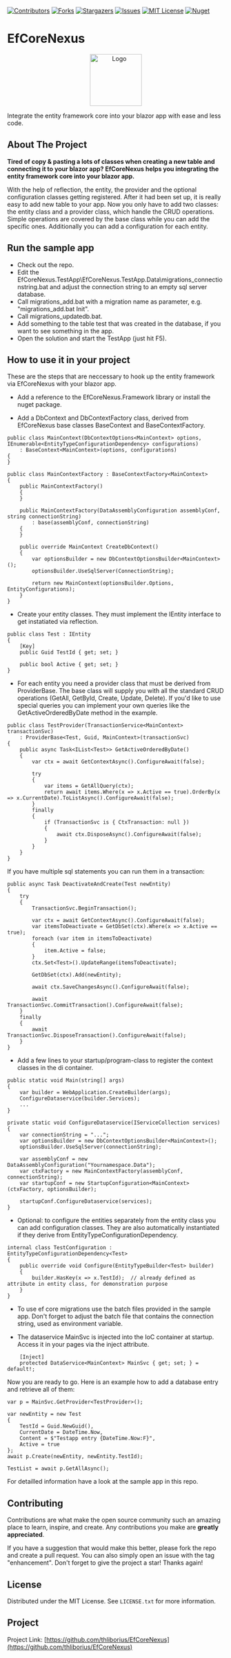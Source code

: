 <!-- PROJECT SHIELDS -->
<!--
*** I'm using markdown "reference style" links for readability.
*** Reference links are enclosed in brackets [ ] instead of parentheses ( ).
*** See the bottom of this document for the declaration of the reference variables
*** for contributors-url, forks-url, etc. This is an optional, concise syntax you may use.
*** https://www.markdownguide.org/basic-syntax/#reference-style-links
-->
[![Contributors][contributors-shield]][contributors-url]
[![Forks][forks-shield]][forks-url]
[![Stargazers][stars-shield]][stars-url]
[![Issues][issues-shield]][issues-url]
[![MIT License][license-shield]][license-url]
[![Nuget][nuget-shield]][nuget-url]

# EfCoreNexus

<div align="center">
  <a href="https://github.com/thliborius/EfCoreNexus">
    <img src="logo.png" alt="Logo" width="120" height="120">
  </a>
</div>

Integrate the entity framework core into your blazor app with ease and less code.


## About The Project

**Tired of copy & pasting a lots of classes when creating a new table and connecting it to your blazor app? EfCoreNexus helps you integrating the entity framework core into your blazor app.**

With the help of reflection, the entity, the provider and the optional configuration classes getting registered. After it had been set up, it is really easy to add new table to your app. Now you only have to add two classes: the entity class and a provider class, which handle the CRUD operations. Simple operations are covered by the base class while you can add the specific ones. Additionally you can add a configuration for each entity.


## Run the sample app

- Check out the repo.
- Edit the EfCoreNexus.TestApp\EfCoreNexus.TestApp.Data\migrations_connectionstring.bat and adjust the connection string to an empty sql server database.
- Call migrations_add.bat with a migration name as parameter, e.g. "migrations_add.bat Init".
- Call migrations_updatedb.bat.
- Add something to the table test that was created in the database, if you want to see something in the app.
- Open the solution and start the TestApp (just hit F5).

## How to use it in your project

These are the steps that are neccessary to hook up the entity framework via EfCoreNexus with your blazor app.

 - Add a reference to the EfCoreNexus.Framework library or install the nuget package.

- Add a DbContext and DbContextFactory class, derived from EfCoreNexus base classes BaseContext and BaseContextFactory.
```
public class MainContext(DbContextOptions<MainContext> options, IEnumerable<EntityTypeConfigurationDependency> configurations) 
	: BaseContext<MainContext>(options, configurations)
{
}
```
```
public class MainContextFactory : BaseContextFactory<MainContext>
{
    public MainContextFactory()
    {    
    }

    public MainContextFactory(DataAssemblyConfiguration assemblyConf, string connectionString)
        : base(assemblyConf, connectionString)
    {
    }

    public override MainContext CreateDbContext()
    {
        var optionsBuilder = new DbContextOptionsBuilder<MainContext>();
        optionsBuilder.UseSqlServer(ConnectionString);

        return new MainContext(optionsBuilder.Options, EntityConfigurations);
    }
}
```
- Create your entity classes. They must implement the IEntity interface to get instatiated via reflection. 
```
public class Test : IEntity
{
    [Key]
    public Guid TestId { get; set; }

    public bool Active { get; set; }
}
```

- For each entity you need a provider class that must be derived from ProviderBase. The base class will supply you with all the standard CRUD operations (GetAll, GetById, Create, Update, Delete). If you'd like to use special queries you can implement your own queries like the GetActiveOrderedByDate method in the example.

```
public class TestProvider(TransactionService<MainContext> transactionSvc) 
	: ProviderBase<Test, Guid, MainContext>(transactionSvc)
{
    public async Task<IList<Test>> GetActiveOrderedByDate()
    {
        var ctx = await GetContextAsync().ConfigureAwait(false);

        try
        {
            var items = GetAllQuery(ctx);
            return await items.Where(x => x.Active == true).OrderBy(x => x.CurrentDate).ToListAsync().ConfigureAwait(false);
        }
        finally
        {
            if (TransactionSvc is { CtxTransaction: null })
            {
                await ctx.DisposeAsync().ConfigureAwait(false);
            }
        }
    }
}
```
If you have multiple sql statements you can run them in a transaction:
```
public async Task DeactivateAndCreate(Test newEntity)
{
    try
    {
        TransactionSvc.BeginTransaction();

        var ctx = await GetContextAsync().ConfigureAwait(false);
        var itemsToDeactivate = GetDbSet(ctx).Where(x => x.Active == true);
        foreach (var item in itemsToDeactivate)
        {
            item.Active = false;
        }
        ctx.Set<Test>().UpdateRange(itemsToDeactivate);

        GetDbSet(ctx).Add(newEntity);

        await ctx.SaveChangesAsync().ConfigureAwait(false);

        await TransactionSvc.CommitTransaction().ConfigureAwait(false);
    }
    finally
    {
        await TransactionSvc.DisposeTransaction().ConfigureAwait(false);
    }
}
```

- Add a few lines to your startup/program-class to register the context classes in the di container.
```
public static void Main(string[] args)
{
	var builder = WebApplication.CreateBuilder(args);
	ConfigureDataservice(builder.Services);
	...
}

private static void ConfigureDataservice(IServiceCollection services)
{
	var connectionString = "...";
	var optionsBuilder = new DbContextOptionsBuilder<MainContext>();
	optionsBuilder.UseSqlServer(connectionString);
            
	var assemblyConf = new DataAssemblyConfiguration("Yournamespace.Data");
	var ctxFactory = new MainContextFactory(assemblyConf, connectionString);
	var startupConf = new StartupConfiguration<MainContext>(ctxFactory, optionsBuilder);

	startupConf.ConfigureDataservice(services);
}
```

- Optional: to configure the entities separately from the entity class you can add configuration classes. They are also automatically instantiated if they derive from EntityTypeConfigurationDependency. 

```
internal class TestConfiguration : EntityTypeConfigurationDependency<Test>
{
    public override void Configure(EntityTypeBuilder<Test> builder)
    {
		builder.HasKey(x => x.TestId);  // already defined as attribute in entity class, for demonstration purpose
    }
}
```

- To use ef core migrations use the batch files provided in the sample app. Don't forget to adjust the batch file that contains the connection string, used as environment variable.

- The dataservice MainSvc is injected into the IoC container at startup. Access it in your pages via the inject attribute.
```
    [Inject]
    protected DataService<MainContext> MainSvc { get; set; } = default!;
```

Now you are ready to go. Here is an example how to add a database entry and retrieve all of them:
```
var p = MainSvc.GetProvider<TestProvider>();

var newEntity = new Test
{
    TestId = Guid.NewGuid(),
    CurrentDate = DateTime.Now,
    Content = $"Testapp entry {DateTime.Now:F}",
    Active = true
};
await p.Create(newEntity, newEntity.TestId);

TestList = await p.GetAllAsync();
```
For detailled information have a look at the sample app in this repo.

## Contributing

Contributions are what make the open source community such an amazing place to learn, inspire, and create. Any contributions you make are **greatly appreciated**.

If you have a suggestion that would make this better, please fork the repo and create a pull request. You can also simply open an issue with the tag "enhancement".
Don't forget to give the project a star! Thanks again!

## License

Distributed under the MIT License. See `LICENSE.txt` for more information.

## Project

Project Link: [https://github.com/thliborius/EfCoreNexus](https://github.com/thliborius/EfCoreNexus)

<!-- MARKDOWN LINKS & IMAGES -->
<!-- https://www.markdownguide.org/basic-syntax/#reference-style-links -->
[contributors-shield]: https://img.shields.io/github/contributors/thliborius/EfCoreNexus.svg?style=for-the-badge
[contributors-url]: https://github.com/thliborius/EfCoreNexus/graphs/contributors
[forks-shield]: https://img.shields.io/github/forks/thliborius/EfCoreNexus.svg?style=for-the-badge
[forks-url]: https://github.com/thliborius/EfCoreNexus/network/members
[stars-shield]: https://img.shields.io/github/stars/thliborius/EfCoreNexus.svg?style=for-the-badge
[stars-url]: https://github.com/thliborius/EfCoreNexus/stargazers
[issues-shield]: https://img.shields.io/github/issues/thliborius/EfCoreNexus.svg?style=for-the-badge
[issues-url]: https://github.com/thliborius/EfCoreNexus/issues
[license-shield]: https://img.shields.io/github/license/thliborius/EfCoreNexus.svg?style=for-the-badge
[license-url]: https://github.com/thliborius/EfCoreNexus/blob/main/license.txt
[nuget-shield]: https://img.shields.io/nuget/v/EfCoreNexus.Framework?style=for-the-badge
[nuget-url]: https://www.nuget.org/packages/EfCoreNexus.Framework/

